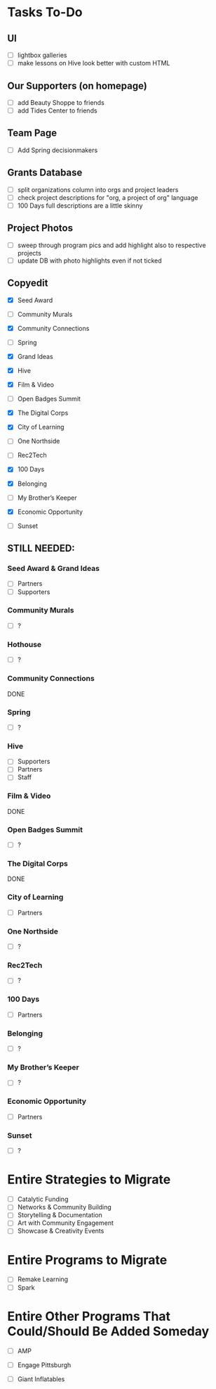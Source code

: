 Tasks To-Do
======

## UI
- [ ] lightbox galleries
- [ ] make lessons on Hive look better with custom HTML

## Our Supporters (on homepage)
- [ ] add Beauty Shoppe to friends
- [ ] add Tides Center to friends

## Team Page
- [ ] Add Spring decisionmakers

## Grants Database
- [ ] split organizations column into orgs and project leaders
- [ ] check project descriptions for "org, a project of org" language
- [ ] 100 Days full descriptions are a little skinny

## Project Photos
- [ ] sweep through program pics and add highlight also to respective projects
- [ ] update DB with photo highlights even if not ticked

## Copyedit
- [X] Seed Award
- [ ] Community Murals
- [X] Community Connections
- [ ] Spring
- [X] Grand Ideas
- [X] Hive
- [X] Film & Video
- [ ] Open Badges Summit
- [X] The Digital Corps
- [X] City of Learning
- [ ] One Northside
- [ ] Rec2Tech
- [X] 100 Days
- [X] Belonging
- [ ] My Brother’s Keeper
- [X] Economic Opportunity
- [ ] Sunset


## STILL NEEDED:

### Seed Award & Grand Ideas
- [ ] Partners
- [ ] Supporters

### Community Murals
- [ ] ?

### Hothouse
- [ ] ?

### Community Connections
DONE

### Spring 
- [ ] ?

### Hive
- [ ] Supporters
- [ ] Partners
- [ ] Staff

### Film & Video
DONE

### Open Badges Summit
- [ ] ?

### The Digital Corps
DONE

### City of Learning
- [ ] Partners

### One Northside
- [ ] ?

### Rec2Tech
- [ ] ?

### 100 Days
- [ ] Partners

### Belonging
- [ ] ?

### My Brother’s Keeper
- [ ] ?

### Economic Opportunity
- [ ] Partners

### Sunset
- [ ] ?


# Entire Strategies to Migrate
- [ ] Catalytic Funding
- [ ] Networks & Community Building
- [ ] Storytelling & Documentation
- [ ] Art with Community Engagement
- [ ] Showcase & Creativity Events

# Entire Programs to Migrate
- [ ] Remake Learning
- [ ] Spark

# Entire Other Programs That Could/Should Be Added Someday
- [ ] AMP
- [ ] Engage Pittsburgh
- [ ] Giant Inflatables

